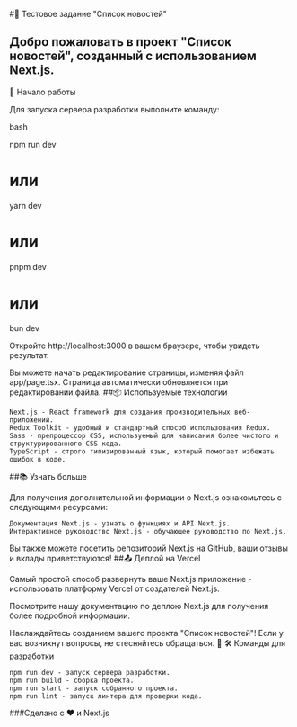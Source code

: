 #📰 Тестовое задание "Список новостей"

## Добро пожаловать в проект "Список новостей", созданный с использованием Next.js.
🚀 Начало работы

Для запуска сервера разработки выполните команду:

bash

npm run dev
# или
yarn dev
# или
pnpm dev
# или
bun dev

Откройте http://localhost:3000 в вашем браузере, чтобы увидеть результат.

Вы можете начать редактирование страницы, изменяя файл app/page.tsx. Страница автоматически обновляется при редактировании файла.
##📦 Используемые технологии

    Next.js - React framework для создания производительных веб-приложений.
    Redux Toolkit - удобный и стандартный способ использования Redux.
    Sass - препроцессор CSS, используемый для написания более чистого и структурированного CSS-кода.
    TypeScript - строго типизированный язык, который помогает избежать ошибок в коде.

##📚 Узнать больше

Для получения дополнительной информации о Next.js ознакомьтесь с следующими ресурсами:

    Документация Next.js - узнать о функциях и API Next.js.
    Интерактивное руководство Next.js - обучающее руководство по Next.js.

Вы также можете посетить репозиторий Next.js на GitHub, ваши отзывы и вклады приветствуются!
##📤 Деплой на Vercel

Самый простой способ развернуть ваше Next.js приложение - использовать платформу Vercel от создателей Next.js.

Посмотрите нашу документацию по деплою Next.js для получения более подробной информации.

Наслаждайтесь созданием вашего проекта "Список новостей"! Если у вас возникнут вопросы, не стесняйтесь обращаться. 🎉
🛠️ Команды для разработки

    npm run dev - запуск сервера разработки.
    npm run build - сборка проекта.
    npm run start - запуск собранного проекта.
    npm run lint - запуск линтера для проверки кода.

###Сделано с ❤️ и Next.js
